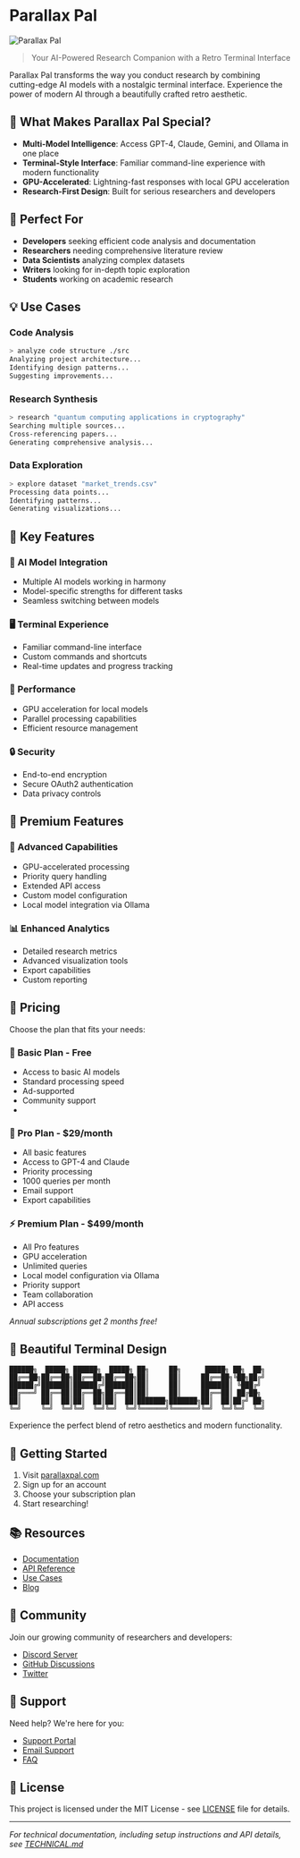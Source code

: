 # Parallax Pal

![Parallax Pal](assets/logo.png)

> Your AI-Powered Research Companion with a Retro Terminal Interface

Parallax Pal transforms the way you conduct research by combining cutting-edge AI models with a nostalgic terminal interface. Experience the power of modern AI through a beautifully crafted retro aesthetic.

## 🌟 What Makes Parallax Pal Special?

- **Multi-Model Intelligence**: Access GPT-4, Claude, Gemini, and Ollama in one place
- **Terminal-Style Interface**: Familiar command-line experience with modern functionality
- **GPU-Accelerated**: Lightning-fast responses with local GPU acceleration
- **Research-First Design**: Built for serious researchers and developers

## 🚀 Perfect For

- **Developers** seeking efficient code analysis and documentation
- **Researchers** needing comprehensive literature review
- **Data Scientists** analyzing complex datasets
- **Writers** looking for in-depth topic exploration
- **Students** working on academic research

## 💡 Use Cases

### Code Analysis
```bash
> analyze code structure ./src
Analyzing project architecture...
Identifying design patterns...
Suggesting improvements...
```

### Research Synthesis
```bash
> research "quantum computing applications in cryptography"
Searching multiple sources...
Cross-referencing papers...
Generating comprehensive analysis...
```

### Data Exploration
```bash
> explore dataset "market_trends.csv"
Processing data points...
Identifying patterns...
Generating visualizations...
```

## 🎯 Key Features

### 🤖 AI Model Integration
- Multiple AI models working in harmony
- Model-specific strengths for different tasks
- Seamless switching between models

### 🖥️ Terminal Experience
- Familiar command-line interface
- Custom commands and shortcuts
- Real-time updates and progress tracking

### 🚄 Performance
- GPU acceleration for local models
- Parallel processing capabilities
- Efficient resource management

### 🔒 Security
- End-to-end encryption
- Secure OAuth2 authentication
- Data privacy controls

## 🌈 Premium Features

### 💫 Advanced Capabilities
- GPU-accelerated processing
- Priority query handling
- Extended API access
- Custom model configuration
- Local model integration via Ollama

### 📊 Enhanced Analytics
- Detailed research metrics
- Advanced visualization tools
- Export capabilities
- Custom reporting

## 💎 Pricing

Choose the plan that fits your needs:

### 🎯 Basic Plan - Free
- Access to basic AI models
- Standard processing speed
- Ad-supported
- Community support
- 

### 🚀 Pro Plan - $29/month
- All basic features
- Access to GPT-4 and Claude
- Priority processing
- 1000 queries per month
- Email support
- Export capabilities

### ⚡ Premium Plan - $499/month
- All Pro features
- GPU acceleration
- Unlimited queries
- Local model configuration via Ollama
- Priority support
- Team collaboration
- API access

*Annual subscriptions get 2 months free!*

## 🎨 Beautiful Terminal Design

```
██████╗  █████╗ ██████╗  █████╗ ██╗     ██╗      █████╗ ██╗  ██╗
██╔══██╗██╔══██╗██╔══██╗██╔══██╗██║     ██║     ██╔══██╗╚██╗██╔╝
██████╔╝███████║██████╔╝███████║██║     ██║     ███████║ ╚███╔╝ 
██╔═══╝ ██╔══██║██╔══██╗██╔══██║██║     ██║     ██╔══██║ ██╔██╗ 
██║     ██║  ██║██║  ██║██║  ██║███████╗███████╗██║  ██║██╔╝ ██╗
╚═╝     ╚═╝  ╚═╝╚═╝  ╚═╝╚═╝  ╚═╝╚══════╝╚══════╝╚═╝  ╚═╝╚═╝  ╚═╝
```

Experience the perfect blend of retro aesthetics and modern functionality.

## 🎉 Getting Started

1. Visit [parallaxpal.com](https://parallaxpal.com)
2. Sign up for an account
3. Choose your subscription plan
4. Start researching!

## 📚 Resources

- [Documentation](https://docs.parallaxpal.com)
- [API Reference](https://api.parallaxpal.com/docs)
- [Use Cases](https://parallaxpal.com/use-cases)
- [Blog](https://blog.parallaxpal.com)

## 💖 Community

Join our growing community of researchers and developers:

- [Discord Server](https://discord.gg/parallaxpal)
- [GitHub Discussions](https://github.com/clduab11/parallax-pal/discussions)
- [Twitter](https://twitter.com/parallaxpal)

## 🤝 Support

Need help? We're here for you:

- [Support Portal](https://support.parallaxpal.com)
- [Email Support](mailto:support@parallaxpal.com)
- [FAQ](https://parallaxpal.com/faq)

## 📜 License

This project is licensed under the MIT License - see [LICENSE](LICENSE) file for details.

---

*For technical documentation, including setup instructions and API details, see [TECHNICAL.md](TECHNICAL.md)*
